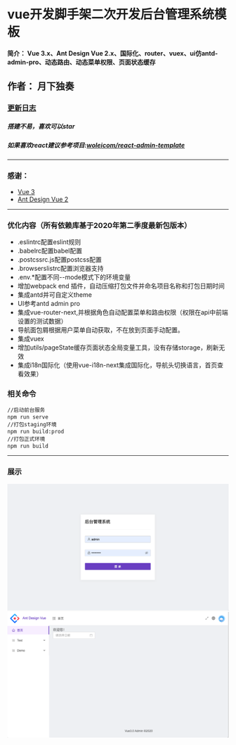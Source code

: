# vue开发脚手架二次开发后台管理系统模板
#### 简介： Vue 3.x、Ant Design Vue 2.x、国际化、router、vuex、ui仿antd-admin-pro、动态路由、动态菜单权限、页面状态缓存
## 作者： 月下独奏
### [更新日志](./note/updatelog.md)
##### 搭建不易，喜欢可以star
##### 如果喜欢react建议参考项目:[woleicom/react-admin-template](https://github.com/woleicom/react-admin-template)
-----------
### 感谢：
- [Vue 3](https://v3.vuejs.org/)
- [Ant Design Vue 2](https://2x.antdv.com/)
-----------
### 优化内容（所有依赖库基于2020年第二季度最新包版本）
- .eslintrc配置eslint规则
- .babelrc配置babel配置
- .postcssrc.js配置postcss配置
- .browserslistrc配置浏览器支持
- .env.*配置不同--mode模式下的环境变量
- 增加webpack end 插件，自动压缩打包文件并命名项目名称和打包日期时间
- 集成antd并可自定义theme
- UI参考antd admin pro
- 集成vue-router-next,并根据角色自动配置菜单和路由权限（权限在api中前端设置的测试数据）
- 导航面包屑根据用户菜单自动获取，不在放到页面手动配置。
- 集成vuex
- 增加utils/pageState缓存页面状态全局变量工具，没有存储storage，刷新无效
- 集成i18n国际化（使用vue-i18n-next集成国际化，导航头切换语言，首页查看效果）

### 相关命令
```
//启动前台服务
npm run serve
//打包staging环境
npm run build:prod
//打包正式环境
npm run build
```
-------------
### 展示
![登录页](./note/vue0.png)
![首页](./note/vue1.png)